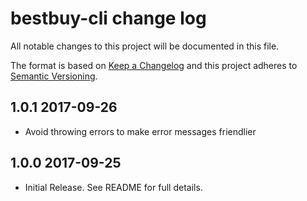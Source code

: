 # bestbuy-cli change log

All notable changes to this project will be documented in this file.

The format is based on [Keep a Changelog](http://keepachangelog.com/)
and this project adheres to [Semantic Versioning](http://semver.org/).

## 1.0.1 2017-09-26

* Avoid throwing errors to make error messages friendlier

## 1.0.0 2017-09-25

* Initial Release. See README for full details.
